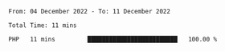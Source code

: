 <!--START_SECTION:waka-->

```text
From: 04 December 2022 - To: 11 December 2022

Total Time: 11 mins

PHP   11 mins         █████████████████████████   100.00 %
```

<!--END_SECTION:waka-->